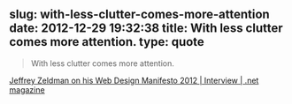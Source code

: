 slug: with-less-clutter-comes-more-attention
date: 2012-12-29 19:32:38
title: With less clutter comes more attention.
type: quote
---

> With less clutter comes more attention.

[Jeffrey Zeldman on his Web Design Manifesto 2012 | Interview | .net magazine](http://www.netmagazine.com/interviews/jeffrey-zeldman-his-web-design-manifesto-2012)
